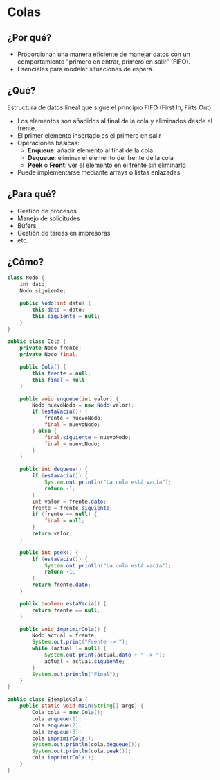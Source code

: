 # Colas

## ¿Por qué?

- Proporcionan una manera eficiente de manejar datos con un comportamiento "primero en entrar, primero en salir" (FIFO).
- Esenciales para modelar situaciones de espera.

## ¿Qué?

Estructura de datos lineal que sigue el principio FIFO (First In, Firts Out).

- Los elementos son añadidos al final de la cola y eliminados desde el frente.
- El primer elemento insertado es el primero en salir
- Operaciones básicas:
  - **Enqueue**: añadir elemento al final de la cola
  - **Dequeue**: eliminar el elemento del frente de la cola
  - **Peek** o **Front**: ver el elemento en el frente sin eliminarlo
- Puede implementarse mediante arrays o listas enlazadas

## ¿Para qué?

- Gestión de procesos
- Manejo de solicitudes
- Búfers
- Gestión de tareas en impresoras
- etc.

## ¿Cómo?

```java
class Nodo {
    int dato;
    Nodo siguiente;

    public Nodo(int dato) {
        this.dato = dato;
        this.siguiente = null;
    }
}

public class Cola {
    private Nodo frente;
    private Nodo final;

    public Cola() {
        this.frente = null;
        this.final = null;
    }

    public void enqueue(int valor) {
        Nodo nuevoNodo = new Nodo(valor);
        if (estaVacia()) {
            frente = nuevoNodo;
            final = nuevoNodo;
        } else {
            final.siguiente = nuevoNodo;
            final = nuevoNodo;
        }
    }

    public int dequeue() {
        if (estaVacia()) {
            System.out.println("La cola está vacía");
            return -1;
        }
        int valor = frente.dato;
        frente = frente.siguiente;
        if (frente == null) {
            final = null;
        }
        return valor;
    }

    public int peek() {
        if (estaVacia()) {
            System.out.println("La cola está vacía");
            return -1;
        }
        return frente.dato;
    }

    public boolean estaVacia() {
        return frente == null;
    }

    public void imprimirCola() {
        Nodo actual = frente;
        System.out.print("Frente -> ");
        while (actual != null) {
            System.out.print(actual.dato + " -> ");
            actual = actual.siguiente;
        }
        System.out.println("Final");
    }
}

public class EjemploCola {
    public static void main(String[] args) {
        Cola cola = new Cola();
        cola.enqueue(1);
        cola.enqueue(2);
        cola.enqueue(3);
        cola.imprimirCola();
        System.out.println(cola.dequeue());
        System.out.println(cola.peek());
        cola.imprimirCola();
    }
}
```
